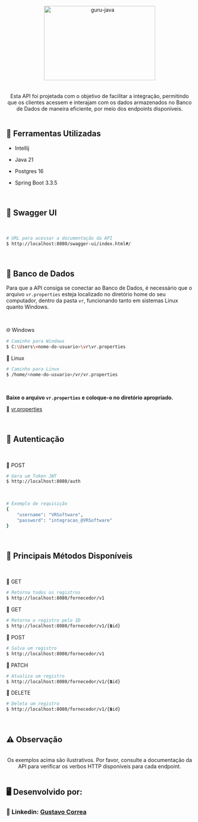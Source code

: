 <div align="center"> <br> 
  <img align="center" alt="guru-java" height="200" width="300" src="https://cdn.jsdelivr.net/gh/devicons/devicon@latest/icons/spring/spring-original.svg" />
</div> <br>  <br> 


<div align="center"> 
  Esta API foi projetada com o objetivo de facilitar a integração, permitindo que os clientes acessem e interajam com os dados armazenados no Banco de Dados de maneira eficiente, por meio dos endpoints   
  disponíveis.
</div>


 <br> 


## 🚀 Ferramentas Utilizadas

* Intellij

* Java 21

* Postgres 16

* Spring Boot 3.3.5


  <br> 


## 📑 Swagger UI

<br>

```bash
# URL para acessar a documentação da API 
$ http://localhost:8080/swagger-ui/index.html#/
```


<br>


## 🐘 Banco de Dados

Para que a API consiga se conectar ao Banco de Dados, é necessário que o arquivo `vr.properties` esteja localizado no diretório home do seu computador, dentro da pasta `vr`, funcionando tanto em sistemas Linux quanto Windows.


 <br>


🌐 Windows
```bash
# Caminho para Windows
$ C:\Users\<nome-do-usuario>\vr\vr.properties
```

🐧 Linux
```bash
# Caminho para Linux
$ /home/<nome-do-usuario>/vr/vr.properties
```


 <br>


**Baixe o arquivo `vr.properties` e coloque-o no diretório apropriado.**

🔹 [vr.properties](src/main/resources/examples/example.properties)


<br>


## 🔐 Autenticação

 <br>

  🔹 POST
```bash
# Gera um Token JWT 
$ http://localhost:8080/auth
```

 <br>
 
```bash
# Exemplo de requisição
{
    "username": "VRSoftware",
    "password": "integracao_@VRSoftware"
}
```


 <br>


## 🔷 Principais Métodos Disponíveis

 <br> 

🔹 GET
```bash
# Retorna todos os registros
$ http://localhost:8080/fornecedor/v1
```

🔹 GET
```bash
# Retorna o registro pelo ID
$ http://localhost:8080/fornecedor/v1/{💲id}
```

🔹 POST
```bash
# Salva um registro
$ http://localhost:8080/fornecedor/v1
```

🔹 PATCH
```bash
# Atualiza um registro
$ http://localhost:8080/fornecedor/v1/{💲id}
```

🔹 DELETE
```bash
# Deleta um registro
$ http://localhost:8080/fornecedor/v1/{💲id}
```


<br>


## ⚠️ Observação

<div align="center"> <br> 
  Os exemplos acima são ilustrativos. Por favor, consulte a documentação da API para verificar os verbos HTTP disponíveis para cada endpoint.
</div>

<br> 


## 🖥️ Desenvolvido por:

### 📝 Linkedin: [Gustavo Correa](https://www.linkedin.com/in/gustavo-chauar-correa-946168269/)
